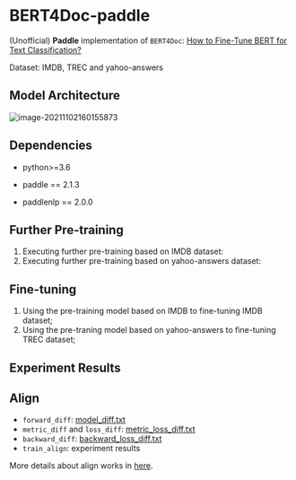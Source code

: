 # BERT4Doc-paddle

(Unofficial) **Paddle** implementation of `BERT4Doc`: [How to Fine-Tune BERT for Text Classification?](https://github.com/xuyige/BERT4doc-Classification)

Dataset: IMDB, TREC and yahoo-answers

## Model Architecture

![image-20211102160155873](C:\Users\10594\AppData\Roaming\Typora\typora-user-images\image-20211102160155873.png)

## Dependencies

- python>=3.6

- paddle == 2.1.3

- paddlenlp == 2.0.0

  

## Further Pre-training

1. Executing further pre-training based on IMDB dataset:
2. Executing further pre-training based on yahoo-answers dataset:



## Fine-tuning

1. Using the pre-training model based on IMDB to fine-tuning IMDB dataset;
2. Using the pre-traning model based on yahoo-answers to fine-tuning TREC dataset;



## Experiment Results



## Align

- `forward_diff`: [model_diff.txt](https://github.com/ncpaddle/JointBERT-paddle/blob/main/align_works/1_check_forward/log_diff/model_diff.txt)
- `metric_diff` and `loss_diff`: [metric_loss_diff.txt](https://github.com/ncpaddle/JointBERT-paddle/blob/main/align_works/3_4_check_metric_loss/log_diff/metric_diff_log.txt)
- `backward_diff`: [backward_loss_diff.txt](https://github.com/ncpaddle/JointBERT-paddle/blob/main/align_works/5-7-8_check_optim-norm-backward/log_diff/loss_diff.txt)
- `train_align`: experiment results

More details about align works in [here](https://github.com/ncpaddle/JointBERT-paddle/tree/main/align_works).

